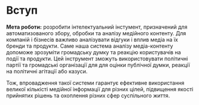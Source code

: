 # Вступ

**Мета роботи:** розробити інтелектуальний інстумент, призначений для автоматизованого збору,
обробки та аналізу медійного контенту. Для компаній і бізнесів важливо аналізувати відгуки і вплив 
медіа на їх бренди та продукти. Саме наша cистема аналізу медіа-контенту допоможе зрозуміти громадську 
думку та реакцію користувачів на події та продукти. Цей інструмент зможуть використовувати політичні партії та 
громадські організації для для оцінки публічної думки, реакції на політичні агітації або казуси.

Тож, впровадження такої системи гарантує ефективне використання великої кількісті медійної інформації для різних 
цілей, підвищення якості прийнятих рішень та охоплення різних сфер суспільного життя.